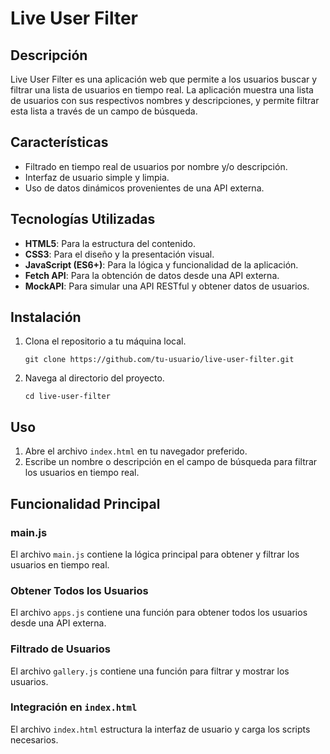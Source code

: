 # Live User Filter

## Descripción

Live User Filter es una aplicación web que permite a los usuarios buscar y filtrar una lista de usuarios en tiempo real. La aplicación muestra una lista de usuarios con sus respectivos nombres y descripciones, y permite filtrar esta lista a través de un campo de búsqueda.

## Características

- Filtrado en tiempo real de usuarios por nombre y/o descripción.
- Interfaz de usuario simple y limpia.
- Uso de datos dinámicos provenientes de una API externa.

## Tecnologías Utilizadas

- **HTML5**: Para la estructura del contenido.
- **CSS3**: Para el diseño y la presentación visual.
- **JavaScript (ES6+)**: Para la lógica y funcionalidad de la aplicación.
- **Fetch API**: Para la obtención de datos desde una API externa.
- **MockAPI**: Para simular una API RESTful y obtener datos de usuarios.

## Instalación

1. Clona el repositorio a tu máquina local.

   ```
   git clone https://github.com/tu-usuario/live-user-filter.git
   ```

2. Navega al directorio del proyecto.

   ```
   cd live-user-filter
   ```

## Uso

1. Abre el archivo `index.html` en tu navegador preferido.
2. Escribe un nombre o descripción en el campo de búsqueda para filtrar los usuarios en tiempo real.



## Funcionalidad Principal

### main.js

El archivo `main.js` contiene la lógica principal para obtener y filtrar los usuarios en tiempo real.

### Obtener Todos los Usuarios

El archivo `apps.js` contiene una función para obtener todos los usuarios desde una API externa.

### Filtrado de Usuarios

El archivo `gallery.js` contiene una función para filtrar y mostrar los usuarios.

### Integración en `index.html`

El archivo `index.html` estructura la interfaz de usuario y carga los scripts necesarios.

